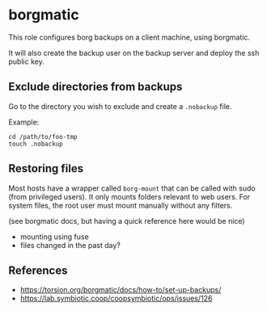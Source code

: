 # borgmatic

This role configures borg backups on a client machine, using borgmatic.

It will also create the backup user on the backup server and deploy the ssh public key.

## Exclude directories from backups

Go to the directory you wish to exclude and create a `.nobackup` file.

Example:

```
cd /path/to/foo-tmp
touch .nobackup
```

## Restoring files

Most hosts have a wrapper called `borg-mount` that can be called
with sudo (from privileged users). It only mounts folders relevant
to web users. For system files, the root user must mount manually
without any filters.

(see borgmatic docs, but having a quick reference here would be nice)

- mounting using fuse
- files changed in the past day?

## References

* https://torsion.org/borgmatic/docs/how-to/set-up-backups/
* https://lab.symbiotic.coop/coopsymbiotic/ops/issues/126
